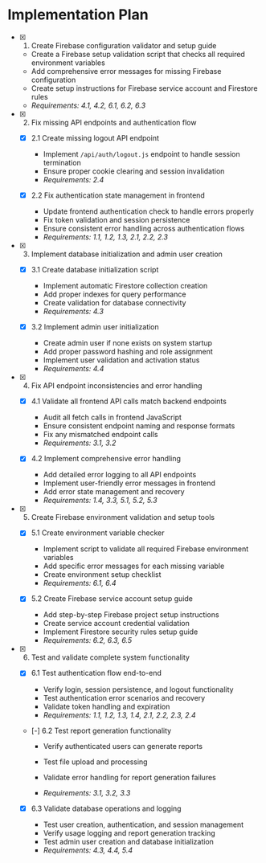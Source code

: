 # Implementation Plan

- [x] 1. Create Firebase configuration validator and setup guide






  - Create a Firebase setup validation script that checks all required environment variables
  - Add comprehensive error messages for missing Firebase configuration
  - Create setup instructions for Firebase service account and Firestore rules
  - _Requirements: 4.1, 4.2, 6.1, 6.2, 6.3_

- [x] 2. Fix missing API endpoints and authentication flow





  - [x] 2.1 Create missing logout API endpoint


    - Implement `/api/auth/logout.js` endpoint to handle session termination
    - Ensure proper cookie clearing and session invalidation
    - _Requirements: 2.4_
  
  - [x] 2.2 Fix authentication state management in frontend


    - Update frontend authentication check to handle errors properly
    - Fix token validation and session persistence
    - Ensure consistent error handling across authentication flows
    - _Requirements: 1.1, 1.2, 1.3, 2.1, 2.2, 2.3_

- [x] 3. Implement database initialization and admin user creation





  - [x] 3.1 Create database initialization script


    - Implement automatic Firestore collection creation
    - Add proper indexes for query performance
    - Create validation for database connectivity
    - _Requirements: 4.3_
  

  - [x] 3.2 Implement admin user initialization

    - Create admin user if none exists on system startup
    - Add proper password hashing and role assignment
    - Implement user validation and activation status
    - _Requirements: 4.4_

- [x] 4. Fix API endpoint inconsistencies and error handling





  - [x] 4.1 Validate all frontend API calls match backend endpoints


    - Audit all fetch calls in frontend JavaScript
    - Ensure consistent endpoint naming and response formats
    - Fix any mismatched endpoint calls
    - _Requirements: 3.1, 3.2_
  
  - [x] 4.2 Implement comprehensive error handling


    - Add detailed error logging to all API endpoints
    - Implement user-friendly error messages in frontend
    - Add error state management and recovery
    - _Requirements: 1.4, 3.3, 5.1, 5.2, 5.3_

- [x] 5. Create Firebase environment validation and setup tools





  - [x] 5.1 Create environment variable checker


    - Implement script to validate all required Firebase environment variables
    - Add specific error messages for each missing variable
    - Create environment setup checklist
    - _Requirements: 6.1, 6.4_
  

  - [x] 5.2 Create Firebase service account setup guide

    - Add step-by-step Firebase project setup instructions
    - Create service account credential validation
    - Implement Firestore security rules setup guide
    - _Requirements: 6.2, 6.3, 6.5_

- [x] 6. Test and validate complete system functionality





  - [x] 6.1 Test authentication flow end-to-end


    - Verify login, session persistence, and logout functionality
    - Test authentication error scenarios and recovery
    - Validate token handling and expiration
    - _Requirements: 1.1, 1.2, 1.3, 1.4, 2.1, 2.2, 2.3, 2.4_
  


  - [-] 6.2 Test report generation functionality





















    - Verify authenticated users can generate reports
    - Test file upload and processing
    - Validate error handling for report generation failures

    - _Requirements: 3.1, 3.2, 3.3_
  
  - [x] 6.3 Validate database operations and logging












    - Test user creation, authentication, and session management
    - Verify usage logging and report generation tracking
    - Test admin user creation and database initialization
    - _Requirements: 4.3, 4.4, 5.4_